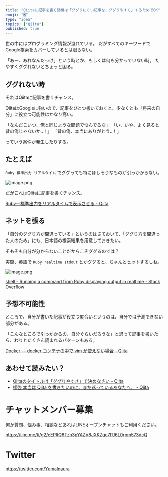 ```yaml
---
title: "Qiitaに記事を書く動機は「ググりにくい記事を、ググりやすく」するためでOK"
emoji: "🖥"
type: "idea"
topics: ["Qiita"]
published: true
---
```


世の中にはプログラミング情報が溢れている。
だがすべてのキーワードでGoogle検索をカバーしているとは限らない。

「あー、あれなんだっけ」という時とか、もしくは何も分かっていない時。
たやすくググれないとちょっと困る。

## ググれない時

それはQiitaに記事を書くチャンス。

QiitaはGoogleに強いので、記事をひとつ書いておくと、少なくとも「将来の自分」に役立つ可能性はかなり高い。

「なんだこいつ、俺と同じような問題で悩んでるな」
「い、いや、よく見ると昔の俺じゃないか‥！」
「昔の俺、本当にありがとう‥！」

っていう案件が発生したりする。

## たとえば

`Ruby 標準出力 リアルタイム` でググっても特にほしそうなものが引っかからない。

![image.png](https://qiita-image-store.s3.amazonaws.com/0/89618/d6d8e6f6-9cd7-5743-7cc6-60bf6eafa116.png)

だがこれはQiitaに記事を書くチャンス。

[Ruby—標準出力をリアルタイムで表示させる - Qiita](https://qiita.com/YumaInaura/items/41a8bdfd69f0960dd618)

## ネットを張る

「自分のググり方が間違っている」というのはさておいて、「ググり方を間違った人のため」にも、日本語の検索結果を用意しておきたい。

そもそも自分が分からないことだからこそググるのでは？

実際、英語で `Ruby realtime stdout` とかググると、ちゃんとヒットするしね。

![image.png](https://qiita-image-store.s3.amazonaws.com/0/89618/9d12c52b-0093-82fb-af06-523b08db251e.png)

[shell - Running a command from Ruby displaying output in realtime - Stack Overflow](https://stackoverflow.com/questions/34021953/running-a-command-from-ruby-displaying-output-in-realtime)

## 予想不可能性

ところで、自分が書いた記事が役立つ度合いというのは、自分では予測できない部分がある。

「こんなところで引っかかるの、自分ぐらいだろうな」と思って記事を書いたら、わりとたくさん読まれるパターンもある。

[Docker — docker コンテナの中で vim が使えない場合 - Qiita](https://qiita.com/YumaInaura/items/3432cc3f8a8553e05a6e)

## あわせて読みたい？

- [Qiitaのタイトルは「ググりやすさ」で決めなさい - Qiita](https://qiita.com/YumaInaura/items/09a6dfae85d8b4c4f2d8)
- [拝啓 本当は Qiita を書きたいのに、まだ迷っているあなたへ。 - Qiita](https://qiita.com/YumaInaura/items/4d2c602d59c62daa9344)








<!-- Update From Qiita API -->

# チャットメンバー募集


何か質問、悩み事、相談などあればLINEオープンチャットもご利用ください。

https://line.me/ti/g2/eEPltQ6Tzh3pYAZV8JXKZqc7PJ6L0rpm573dcQ





# Twitter


https://twitter.com/YumaInaura


<!-- Update From Qiita API -->


